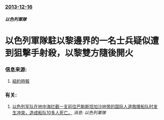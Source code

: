 ### [2013-12-16](/news/2013/12/16/index.md)

##### 以色列軍隊
#  以色列軍隊駐以黎邊界的一名士兵疑似遭到狙擊手射殺，以黎雙方隨後開火 




### 信息来源:

1. [紐約時報](http://www.nytimes.com/2013/12/17/world/middleeast/israel-lebanon-border-shooting.html?_r=1&)

### 有关:

1. [ 以色列军队在地中海拦截一支前往巴勒斯坦加沙地带的国际人道救援船队时发生冲突，造成船队10多人死亡。](/zh/news/2010/05/31/以色列军队在地中海拦截一支前往巴勒斯坦加沙地带的国际人道救援船队时发生冲突-造成船队10多人死亡.md) _消息: 以色列軍隊_
